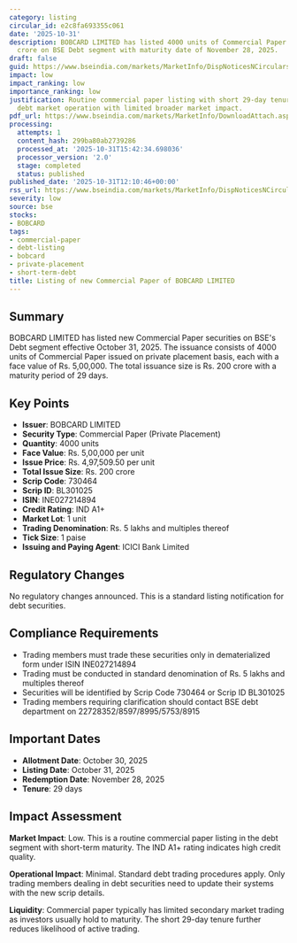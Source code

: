 ```yaml
---
category: listing
circular_id: e2c8fa693355c061
date: '2025-10-31'
description: BOBCARD LIMITED has listed 4000 units of Commercial Paper worth Rs. 200
  crore on BSE Debt segment with maturity date of November 28, 2025.
draft: false
guid: https://www.bseindia.com/markets/MarketInfo/DispNoticesNCirculars.aspx?Noticeid={DC072DAF-129F-4451-981A-79F9BD8CCA5C}&noticeno=20251031-29&dt=10/31/2025&icount=29&totcount=62&flag=0
impact: low
impact_ranking: low
importance_ranking: low
justification: Routine commercial paper listing with short 29-day tenure. Standard
  debt market operation with limited broader market impact.
pdf_url: https://www.bseindia.com/markets/MarketInfo/DownloadAttach.aspx?id=20251031-29&attachedId=
processing:
  attempts: 1
  content_hash: 299ba80ab2739286
  processed_at: '2025-10-31T15:42:34.698036'
  processor_version: '2.0'
  stage: completed
  status: published
published_date: '2025-10-31T12:10:46+00:00'
rss_url: https://www.bseindia.com/markets/MarketInfo/DispNoticesNCirculars.aspx?Noticeid={DC072DAF-129F-4451-981A-79F9BD8CCA5C}&noticeno=20251031-29&dt=10/31/2025&icount=29&totcount=62&flag=0
severity: low
source: bse
stocks:
- BOBCARD
tags:
- commercial-paper
- debt-listing
- bobcard
- private-placement
- short-term-debt
title: Listing of new Commercial Paper of BOBCARD LIMITED
---
```


## Summary

BOBCARD LIMITED has listed new Commercial Paper securities on BSE's Debt segment effective October 31, 2025. The issuance consists of 4000 units of Commercial Paper issued on private placement basis, each with a face value of Rs. 5,00,000. The total issuance size is Rs. 200 crore with a maturity period of 29 days.

## Key Points

- **Issuer**: BOBCARD LIMITED
- **Security Type**: Commercial Paper (Private Placement)
- **Quantity**: 4000 units
- **Face Value**: Rs. 5,00,000 per unit
- **Issue Price**: Rs. 4,97,509.50 per unit
- **Total Issue Size**: Rs. 200 crore
- **Scrip Code**: 730464
- **Scrip ID**: BL301025
- **ISIN**: INE027214894
- **Credit Rating**: IND A1+
- **Market Lot**: 1 unit
- **Trading Denomination**: Rs. 5 lakhs and multiples thereof
- **Tick Size**: 1 paise
- **Issuing and Paying Agent**: ICICI Bank Limited

## Regulatory Changes

No regulatory changes announced. This is a standard listing notification for debt securities.

## Compliance Requirements

- Trading members must trade these securities only in dematerialized form under ISIN INE027214894
- Trading must be conducted in standard denomination of Rs. 5 lakhs and multiples thereof
- Securities will be identified by Scrip Code 730464 or Scrip ID BL301025
- Trading members requiring clarification should contact BSE debt department on 22728352/8597/8995/5753/8915

## Important Dates

- **Allotment Date**: October 30, 2025
- **Listing Date**: October 31, 2025
- **Redemption Date**: November 28, 2025
- **Tenure**: 29 days

## Impact Assessment

**Market Impact**: Low. This is a routine commercial paper listing in the debt segment with short-term maturity. The IND A1+ rating indicates high credit quality.

**Operational Impact**: Minimal. Standard debt trading procedures apply. Only trading members dealing in debt securities need to update their systems with the new scrip details.

**Liquidity**: Commercial paper typically has limited secondary market trading as investors usually hold to maturity. The short 29-day tenure further reduces likelihood of active trading.